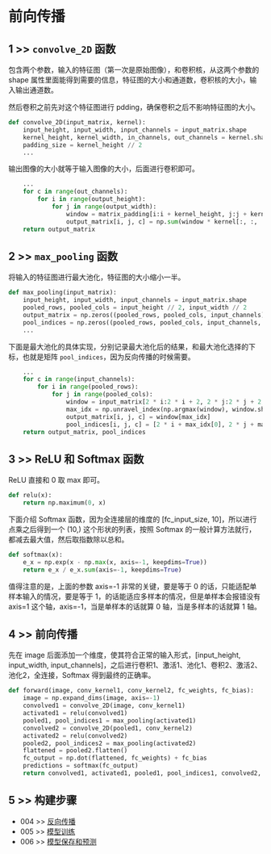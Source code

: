 # 前向传播

## 1 >> `convolve_2D` 函数

包含两个参数，输入的特征图（第一次是原始图像），和卷积核，从这两个参数的 shape 属性里面能得到需要的信息，特征图的大小和通道数，卷积核的大小，输入输出通道数。

然后卷积之前先对这个特征图进行 pdding，确保卷积之后不影响特征图的大小。

```python
def convolve_2D(input_matrix, kernel):
    input_height, input_width, input_channels = input_matrix.shape
    kernel_height, kernel_width, in_channels, out_channels = kernel.shape
    padding_size = kernel_height // 2
    ...
```

输出图像的大小就等于输入图像的大小，后面进行卷积即可。

```python
    ...
    for c in range(out_channels):
        for i in range(output_height):
            for j in range(output_width):
                window = matrix_padding[i:i + kernel_height, j:j + kernel_width, :]
                output_matrix[i, j, c] = np.sum(window * kernel[:, :, :, c])
    return output_matrix
```

## 2 >> `max_pooling` 函数

将输入的特征图进行最大池化，特征图的大小缩小一半。

```python
def max_pooling(input_matrix):
    input_height, input_width, input_channels = input_matrix.shape
    pooled_rows, pooled_cols = input_height // 2, input_width // 2
    output_matrix = np.zeros((pooled_rows, pooled_cols, input_channels))
    pool_indices = np.zeros((pooled_rows, pooled_cols, input_channels, 2), dtype=int)
    ...
```

下面是最大池化的具体实现，分别记录最大池化后的结果，和最大池化选择的下标，也就是矩阵 `pool_indices`，因为反向传播的时候需要。

```python
    ...
    for c in range(input_channels):
        for i in range(pooled_rows):
            for j in range(pooled_cols):
                window = input_matrix[2 * i:2 * i + 2, 2 * j:2 * j + 2, c]
                max_idx = np.unravel_index(np.argmax(window), window.shape)
                output_matrix[i, j, c] = window[max_idx]
                pool_indices[i, j, c] = [2 * i + max_idx[0], 2 * j + max_idx[1]]
    return output_matrix, pool_indices
```

## 3 >> ReLU 和 Softmax 函数

ReLU 直接和 0 取 max 即可。

```python
def relu(x):
    return np.maximum(0, x)
```

下面介绍 Softmax 函数，因为全连接层的维度的 [fc_input_size, 10]，所以进行点乘之后得到一个 (10,) 这个形状的列表，按照 Softmax 的一般计算方法就行，都减去最大值，然后取指数除以总和。

```python
def softmax(x):
    e_x = np.exp(x - np.max(x, axis=-1, keepdims=True))
    return e_x / e_x.sum(axis=-1, keepdims=True)
```

值得注意的是，上面的参数 axis=-1 非常的关键，要是等于 0 的话，只能适配单样本输入的情况，要是等于 1，的话能适应多样本的情况，但是单样本会报错没有 axis=1 这个轴，axis=-1，当是单样本的话就算 0 轴，当是多样本的话就算 1 轴。

## 4 >> 前向传播

先在 image 后面添加一个维度，使其符合正常的输入形式，[input_height, input_width, input_channels]，之后进行卷积1、激活1、池化1、卷积2、激活2、池化2，全连接，Softmax 得到最终的正确率。

```python
def forward(image, conv_kernel1, conv_kernel2, fc_weights, fc_bias):
    image = np.expand_dims(image, axis=-1)
    convolved1 = convolve_2D(image, conv_kernel1)
    activated1 = relu(convolved1)
    pooled1, pool_indices1 = max_pooling(activated1)
    convolved2 = convolve_2D(pooled1, conv_kernel2)
    activated2 = relu(convolved2)
    pooled2, pool_indices2 = max_pooling(activated2)
    flattened = pooled2.flatten()
    fc_output = np.dot(flattened, fc_weights) + fc_bias
    predictions = softmax(fc_output)
    return convolved1, activated1, pooled1, pool_indices1, convolved2, activated2, pooled2, pool_indices2, flattened, fc_output, predictions
```

## 5 >> 构建步骤

- 004 >> [反向传播](https://github.com/fangqing408/00-MNIST/blob/master/recognition/004.md)
- 005 >> [模型训练](https://github.com/fangqing408/00-MNIST/blob/master/recognition/005.md)
- 006 >> [模型保存和预测](https://github.com/fangqing408/00-MNIST/blob/master/recognition/006.md)
